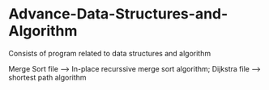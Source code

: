 # Advance-Data-Structures-and-Algorithm
Consists of program related to data structures and algorithm

Merge Sort file --> In-place recurssive merge sort algorithm;
Dijkstra file --> shortest path algorithm
